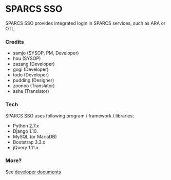 # SPARCS SSO

SPARCS SSO provides integrated login in SPARCS services, such as ARA or OTL.

### Credits
* samjo (SYSOP, PM, Developer)
* hou (SYSOP)
* zazang (Developer)
* gogi (Developer)
* todo (Developer)
* pudding (Designer)
* zoonoo (Translator)
* ashe (Translator)


### Tech

SPARCS SSO uses following program / framework / libraries:
* Python 2.7.x
* Django 1.10.
* MySQL (or MariaDB)
* Bootstrap 3.3.x
* jQuery 1.11.x


### More?
See [developer documents](https://wiki.sparcs.org/w/index.php/SPARCS_SSO)
